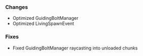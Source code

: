 ### Changes
- Optimized GuidingBoltManager
- Optimized LivingSpawnEvent

### Fixes
- Fixed GuidingBoltManager raycasting into unloaded chunks